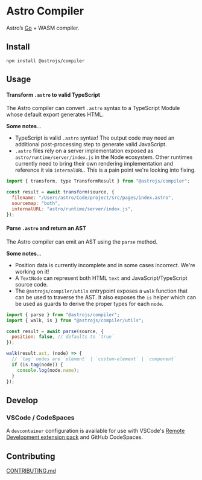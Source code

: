 # Astro Compiler

Astro’s [Go](https://golang.org/) + WASM compiler.

## Install

```
npm install @astrojs/compiler
```

## Usage

#### Transform `.astro` to valid TypeScript

The Astro compiler can convert `.astro` syntax to a TypeScript Module whose default export generates HTML.

**Some notes**...

- TypeScript is valid `.astro` syntax! The output code may need an additional post-processing step to generate valid JavaScript.
- `.astro` files rely on a server implementation exposed as `astro/runtime/server/index.js` in the Node ecosystem. Other runtimes currently need to bring their own rendering implementation and reference it via `internalURL`. This is a pain point we're looking into fixing.

```js
import { transform, type TransformResult } from "@astrojs/compiler";

const result = await transform(source, {
  filename: "/Users/astro/Code/project/src/pages/index.astro",
  sourcemap: "both",
  internalURL: "astro/runtime/server/index.js",
});
```

#### Parse `.astro` and return an AST

The Astro compiler can emit an AST using the `parse` method.

**Some notes**...

- Position data is currently incomplete and in some cases incorrect. We're working on it!
- A `TextNode` can represent both HTML `text` and JavaScript/TypeScript source code.
- The `@astrojs/compiler/utils` entrypoint exposes a `walk` function that can be used to traverse the AST. It also exposes the `is` helper which can be used as guards to derive the proper types for each `node`.

```js
import { parse } from "@astrojs/compiler";
import { walk, is } from "@astrojs/compiler/utils";

const result = await parse(source, {
  position: false, // defaults to `true`
});

walk(result.ast, (node) => {
  // `tag` nodes are `element` | `custom-element` | `component`
  if (is.tag(node)) {
    console.log(node.name);
  }
});
```

## Develop

### VSCode / CodeSpaces

A `devcontainer` configuration is available for use with VSCode's [Remote Development extension pack](https://marketplace.visualstudio.com/items?itemName=ms-vscode-remote.vscode-remote-extensionpack) and GitHub CodeSpaces.

## Contributing

[CONTRIBUTING.md](/CONTRIBUTING.md)
